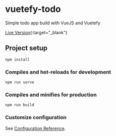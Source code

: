 # vuetefy-todo

Simple todo app build with VueJS and Vuetefy

[Live Version](https://schmidts-todo.netlify.app/#/){:target="\_blank"}

## Project setup

```
npm install
```

### Compiles and hot-reloads for development

```
npm run serve
```

### Compiles and minifies for production

```
npm run build
```

### Customize configuration

See [Configuration Reference](https://cli.vuejs.org/config/).
